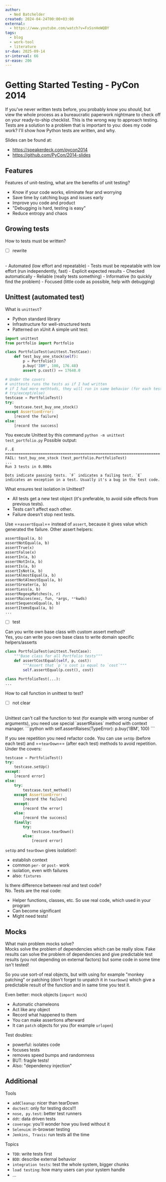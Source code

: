 ```yaml
---
author:
  - Ned Batchelder
created: 2024-04-24T00:00+03:00
external:
  - https://www.youtube.com/watch?v=FxSsnHeWQBY
tags:
  - blog
  - work-tool
  - literature
sr-due: 2025-09-14
sr-interval: 66
sr-ease: 206
---
```


# Getting Started Testing - PyCon 2014

If you've never written tests before, you probably know you _should_, but view the whole process as a bureaucratic paperwork nightmare to check off on your ready-to-ship checklist. This is the wrong way to approach testing. Tests are a solution to a problem that is important to you: does my code work? I'll show how Python tests are written, and why.

Slides can be found at:

- https://speakerdeck.com/pycon2014
- https://github.com/PyCon/2014-slides

## Features

Features of unit-testing, what are the benefits of unit testing?
<br class="f">
- Know if your code works, eliminate fear and worrying
- Save time by catching bugs and issues early
- Improve you code and product
- "Debugging is hard, testing is easy"
- Reduce entropy and chaos

## Growing tests

How to tests must be written?
- [ ] rewrite
<br class="f">
- Automated (low effort and repeatable)
- Tests must be repeatable with low effort (run independently, fast)
- Explicit expected results
- Checked automatically
- Reliable (really tests something)
- Informative (to quickly find the problem)
- Focused (little code as possible, help with debugging)

## Unittest (automated test)

What is `unittest`?
<br class="f">
- Python standard library
- Infrastructure for well-structured tests
- Patterned on xUnit
A simple unit test:
```python
import unittest
from portfolio import Portfolio

class PortfolioTest(unittest.TestCase):
    def test_buy_one_stock(self):
        p = Portfolio()
        p.buy('IBM', 100, 176.48)
        assert p.cost() == 17648.0

# Under the covers
# unittests runs the tests as if I had written
# if I had more methtods, they will run in same behavior (for each test use
# try/except/else)
testcase = PortfolioTest()
try:
    testcase.test_buy_one_stock()
except AssertionError:
    [record the failure]
else:
    [record the success]
```
You execute Unittest by this command `python -m unittest test_portfolio.py` Possible output:
```
F..E
======================================================================
FAIL: test_buy_one_stock (test_portfolio.PortfolioTest)
...
Run 3 tests in 0.000s

Dots indicate passing tests. `F` indicates a failing test. `E` indicates an exception in a test. Usually it's a bug in the test code.
```

What ensures test isolation in Unittest?
<br class="f">
- All tests get a new test object (it's preferable, to avoid side effects from previous tests).
- Tests can't affect each other.
- Failure doesn't stop next tests.

Use ==`assertEqual`== instead of `assert`, because it gives value which generated the failure.
Other assert helpers:
```python
assertEqual(a, b)
assertNotEqual(a, b)
assertTrue(x)
assertFalse(x)
assertIn(a, b)
assertNotIn(a, b)
assertIs(a, b)
assertIsNot(a, b)
assertAlmostEqual(a, b)
assertNotAlmostEqual(a, b)
assertGreater(a, b)
assertLess(a, b)
assertRegexpMatches(s, r)
assertRaises(exc, fun, *args, **kwds)
assertSequenceEqual(a, b)
assertItemsEqual(a, b)
...
```
- [ ] test

Can you write own base class with custom assert method?
<br class="f">
Yes, you can write you own base class to write domain specific helpers/asserts
```python
class PortfolioTest(unittest.TestCase):
    """Base class for all Portfolio tests"""
    def assertCostEqual(self, p, cost):
        """Assert that `p`'s cost is equal to `cost`"""
        self.assertEqual(p.cost(), cost)

class PortfolioTest(...):
...
```

How to call function in unittest to test?
- [ ] not clear
<br class="f">
Unittest can't call the function to test (for example with wrong number of arguments), you need use special `assertRaises` method with context manager.
```python
with self.assertRaises(TypeError):
    p.buy('IBM', 100)
```

If you see repetition you need refactor code. You can use `setUp` (before each test) and ==`tearDown`== (after each test) methods to avoid repetition.
Under the covers:
```python
testcase = PortfolioTest()
try:
    testcase.setUp()
except:
    [record error]
else:
    try:
        testcase.test_method()
    except AssertionError:
        [record the failure]
    except:
        [record the error]
    else:
        [record the success]
    finally:
        try:
            testcase.tearDown()
        else:
            [record error]
```
`setUp` and `tearDown` gives isolation!:
- establish context
- common `per-` or `post-` work
- isolation, even with failures
- also: `fixtures`

Is there difference between real and test code?
<br class="f">
No. Tests are the real code:
- Helper functions, classes, etc. So use real code, which used in your program
- Can become significant
- Might need tests! <!--SR:!2025-08-04,5,226-->

## Mocks

What main problem mocks solve?
<br class="f">
Mocks solve the problem of dependencies which can be really slow.
Fake results can solve the problem of dependencies and give predictable test results (you not depending on external factors) but some code in some time isn't tested!

So you use sort-of real objects, but with using for example "monkey patching" or patching (don't forget to unpatch it in `tearDown`) which give a predictable result of the function and in same time you test it.

Even better: mock objects (`import mock`)

- Automatic chameleons
- Act like any object
- Record what happened to them
- You can make assertions afterward
- It can `patch` objects for you (for example `urlopen`)

Test doubles:

- powerful: isolates code
- focuses tests
- removes speed bumps and randomness
- BUT: fragile tests!
- Also: "dependency injection"

## Additional

Tools

- `addCleanup`: nicer than tearDown
- `doctest`: only for testing docs!!!
- `nose, py.test`: better test runners
- `ddt`: data driven tests
- `coverage`: you'll wonder how you lived without it
- `Selenuim`: in-browser testing
- `Jenkins, Travis`: run tests all the time

Topics

- `TDD`: write tests first
- `BDD`: describe external behavior
- `integration tests`: test the whole system, bigger chunks
- `load testing`: how many users can your system handle
- ...
